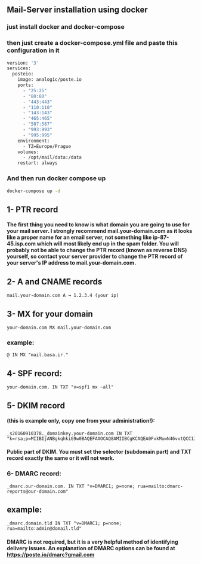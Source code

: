 ## Mail-Server installation using docker

### just install docker and docker-compose
### then just create a docker-compose.yml file and paste this configuration in it

```bash
version: '3'
services:
  posteio:
    image: analogic/poste.io
    ports:
      - "25:25"
      - "80:80"
      - "443:443"
      - "110:110"
      - "143:143"
      - "465:465"
      - "587:587"
      - "993:993"
      - "995:995"
    environment:
      - TZ=Europe/Prague
    volumes:
      - /opt/mail/data:/data
    restart: always
```
### And then run docker compose up

```bash
docker-compose up -d 
```

## 1- PTR record

#### The first thing you need to know is what domain you are going to use for your mail server. I strongly recommend mail.your-domain.com as it looks like a proper name for an email server, not something like ip-87-45.isp.com which will most likely end up in the spam folder. You will probably not be able to change the PTR record (known as reverse DNS) yourself, so contact your server provider to change the PTR record of your server's IP address to mail.your-domain.com.

## 2- A and CNAME records

```
mail.your-domain.com A → 1.2.3.4 (your ip)
```

## 3- MX for your domain
```
your-domain.com MX mail.your-domain.com
```
### example:
```
@ IN MX "mail.basa.ir."
```
## 4- SPF record:
```
your-domain.com. IN TXT "v=spf1 mx ~all"
```

## 5- DKIM record 
#### (this is example only, copy one from your administration!):

```
_s20160910378._domainkey.your-domain.com IN TXT "k=rsa;p=MIIBIjANBgkqhkiG9w0BAQEFAAOCAQ8AMIIBCgKCAQEA0FvkMuwN46vvtQCC1JZz7XzRE+l+Lf8/5XUKwWJXOcE7dJoZBbOE0Gz85phZ2q+y4l8D7t/hXDz9q+6/KVQDgJ9muaxSM/uS+KG0ds0QLEiV0GYCVu+ZZQSNPBPjOwlDvo3LraW00lMpd5dUj+xpr07ShfIoULhi7/7t76n5GZMse9yBa4hIhxSG/wCAB4D6IWYBURz9Pc75IDPDTlImr3TP/82YrsULY70CHaPHA1+j1VPA5lE+tnmeqxJW6P537xSutDppv8BZg4nlF3ojg2k6LB/cq15C4QRPAMs77pRA4GVnys1LEJ3JDvV3/csOCZ49oC4m44/TnWXk057OAwIDAQAB"
```

#### Public part of DKIM. You must set the selector (subdomain part) and TXT record exactly the same or it will not work.


### 6- DMARC record:
```
_dmarc.our-domain.com. IN TXT "v=DMARC1; p=none; rua=mailto:dmarc-reports@our-domain.com"
```

## example:
```
_dmarc.domain.tld IN TXT "v=DMARC1; p=none; rua=mailto:admin@domail.tld"
```
#### DMARC is not required, but it is a very helpful method of identifying delivery issues. An explanation of DMARC options can be found at https://poste.io/dmarc?gmail.com


